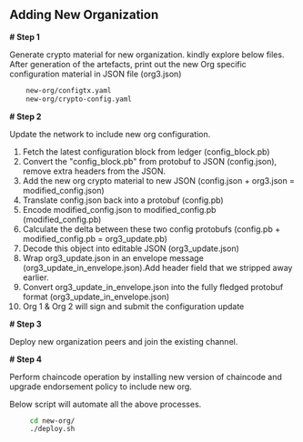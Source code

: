 ## Adding New Organization

**# Step 1**

Generate crypto material for new organization. kindly explore below files.
After generation of the artefacts, print out the new Org specific configuration material in JSON file (org3.json)

```bash
    new-org/configtx.yaml
    new-org/crypto-config.yaml
```

**# Step 2**

Update the network to include new org configuration. 
1.  Fetch the latest configuration block from ledger (config_block.pb)
2.  Convert the "config_block.pb" from protobuf to JSON (config.json), remove extra headers from the JSON.
3.  Add the new org crypto material to new JSON (config.json + org3.json = modified_config.json)
4.  Translate config.json back into a protobuf (config.pb)
5.  Encode modified_config.json to modified_config.pb (modified_config.pb)
6.  Calculate the delta between these two config protobufs (config.pb + modified_config.pb = org3_update.pb)
7.  Decode this object into editable JSON (org3_update.json)
8.  Wrap org3_update.json in an envelope message (org3_update_in_envelope.json).Add header field that we stripped away earlier.
9.  Convert org3_update_in_envelope.json into the fully fledged protobuf format (org3_update_in_envelope.json)
10. Org 1 & Org 2 will sign and submit the configuration update
 
**# Step 3**

Deploy new organization peers and join the existing channel.

**# Step 4**

Perform chaincode operation by installing new version of chaincode and upgrade endorsement policy to include new org.


Below script will automate all the above processes.
```bash
     cd new-org/
     ./deploy.sh
```

